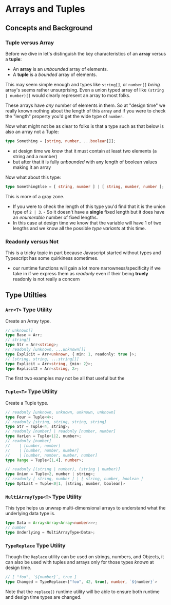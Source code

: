 # Arrays and Tuples

## Concepts and Background

### Tuple versus Array

Before we dive in let's distinguish the key characteristics of an **array** versus a **tuple**:

- An **array** is an _unbounded_ array of elements.
- A **tuple** is a _bounded_ array of elements.

This may seem simple enough and types like `string[]`, or `number[]` _being_ array's seems rather unsurprising. Even a union typed array of like `(string | number)[]` would clearly represent an array to most folks.

These arrays have _any_ number of elements in them. So at "design time" we really known nothing about the length of this array and if you were to check the "length" property you'd get the wide type of `number`.

Now what might not be as clear to folks is that a type such as that below is also an array not a Tuple:

```ts
type Something = [string, number, ...boolean[]];
```

- at design time we _know_ that it must contain at least two elements (a string and a number)
- but after that it is fully _unbounded_ with any length of boolean values making it an array

Now what about this type:

```ts
type SomethingElse = [ string, number ] | [ string, number, number ];
```

This is more of a gray zone.

- If you were to check the length of this type you'd find that it is the union type of `2 | 3`. - So it doesn't have a **single** fixed length but it does have an _enumerable_ number of fixed lengths.
- In this case at design time we know that the variable will have 1 of two lengths and we know all the possible _type variants_ at this time.

### Readonly versus Not

This is a tricky topic in part because Javascript started without types and Typescript has some quirkiness sometimes.

- our runtime functions will gain a lot more narrowness/specificity if we take in if we express them as _readonly_ even if their being **truely** readonly is not really a concern

## Type Utilties

### `Arr<T>` Type Utility

Create an Array type.

```ts
// unknown[]
type Base = Arr;
// string[]
type Str = Arr<string>;
// readonly [unknown, ...unknown[]]
type Explicit = Arr<unknown, { min: 1, readonly: true }>;
// [string, string, ...string[]]
type Explicit = Arr<string, {min: 2}>;
type Explicit2 = Arr<string, 2>;
```

The first two examples may not be all that useful but the

### `Tuple<T>` Type Utility

Create a Tuple type.

```ts
// readonly [unknown, unknown, unknown, unknown]
type Four = Tuple<4>;
// readonly [string, string, string, string]
type Str = Tuple<4, string>;
// readonly [number] | readonly [number, number]
type VarLen = Tuple<1|2, number>;
// readonly [number]
//    | [number, number]
//    | [number, number, number]
//    | [number, number, number, number]
type Range = Tuple<[1,4], number>;

// readonly [(string | number), (string | number)]
type Union = Tuple<2, number | string>;
// readonly [ string, number ] | [ string, number, boolean ]
type OptLast = Tuple<0|1, [string, number, boolean]>
```

### `MultiArrayType<T>` Type Utility

This type helps us unwrap multi-dimensional arrays to understand what the underlying data type is.

```ts
type Data = Array<Array<Array<number>>>;
// number
type Underlying = MultiArrayType<Data>;
```

### `TypeReplace` Type Utility

Though the `Replace` utility can be used on strings, numbers, and Objects, it can also be used with tuples and arrays only for those types _known_ at design time.

```ts
// [ "foo", `${number}`, true ]
type Changed = TypeReplace<["foo", 42, true], number, `${number}`>
```

Note that the `replace()` runtime utility will be able to ensure both runtime and design time types are changed.
